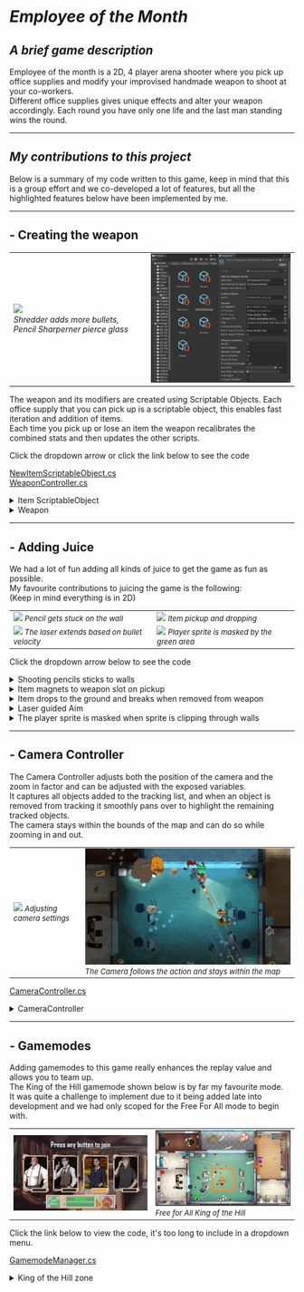 <head>
  <!-- Add the following line to include highlight.js -->
  <link rel="stylesheet" href="https://cdnjs.cloudflare.com/ajax/libs/highlight.js/10.7.2/styles/default.min.css">
  <script src="https://cdnjs.cloudflare.com/ajax/libs/highlight.js/10.7.2/highlight.min.js"></script>
  <script src="https://cdnjs.cloudflare.com/ajax/libs/highlight.js/10.7.2/languages/unity.min.js"></script>
  <script>hljs.initHighlightingOnLoad();</script>
</head>

# *Employee of the Month*

## *A brief game description*

Employee of the month is a 2D, 4 player arena shooter where you pick up office supplies and modify your improvised handmade weapon to shoot at your co-workers.  
Different office supplies gives unique effects and alter your weapon accordingly. Each round you have only one life and the last man standing wins the round.

---



## *My contributions to this project*

Below is a summary of my code written to this game, keep in mind that this is a group effort and we co-developed a lot of features, but all the highlighted features below have been implemented by me. 

---

## - **Creating the weapon**

<table>
  <tr>
    <td><img src="Images\EOTM_weapon-pickup.gif"/>
  <br> <i>Shredder adds more bullets, Pencil Sharperner  pierce glass</i></td>
    <td><img src="Images\EOTM_scriptable_objects.png" /></td>
  </tr>
</table>


The weapon and its modifiers are created using Scriptable Objects. Each office supply that you can pick up is a scriptable object, this enables fast iteration and addition of items.  
Each time you pick up or lose an item the weapon recalibrates the combined stats and then updates the other scripts.

Click the dropdown arrow or click the link below to see the code

[NewItemScriptableObject.cs](https://github.com/MikaelahJ/EmployeeOfTheMonth/blob/main/Employee%20of%20the%20month/Assets/Scripts/Weapon%20Scripts/WeaponController.cs)  
[WeaponController.cs](https://github.com/MikaelahJ/EmployeeOfTheMonth/blob/main/Employee%20of%20the%20month/Assets/Scripts/Weapon%20Scripts/WeaponController.cs)  

<details>
<summary>Item ScriptableObject</summary>

<pre><code class="unity">
using UnityEngine;

[CreateAssetMenu(fileName = "NewItem", menuName = "ScriptableObjects/NewItemScriptableObject", order = 1)]

//Add variables in the list below, please set the value to 0 or equivalent
//After you added a variable, update the UpdateWeaponStats Function in WeaponController
public class NewItemScriptableObject : ScriptableObject
{
    [Header("Item On Weapon Sprite")]
    public Sprite itemIcon;
    public Sprite itemBrokenOnGround;
    public bool brokenItemSticksToWall = false;

    [Header("In Game Sprite")]
    public Sprite sprite;

    [Header("Sounds")]
    public AudioClip onRespawn;
    public AudioClip onPickup;
    public AudioClip onDestroy;
    [Tooltip("Will always play if you have three of this item")]
    public AudioClip ultimateFire;
    public AudioClip fire;
    [Tooltip("Highest priority overrides the current fire sound")]
    public int fireSoundPriority = 0;
    public AudioClip bulletImpactSound;
    [Tooltip("Highest priority overrides the current bullet impact sound")]
    public int bulletImpactPriority = 0;

    [Header("Weapon modifiers")]
    [Tooltip("Total Ammo before item breaks")]
    public float ammo = 0;
    [Tooltip("ammo consumed per shot, ammoweight of 0.5 fires 2 bullets per 1 ammo. Three ammoweight 0.5 mods gives 0.125 ammoweight, 8 shots per 1 ammo. Three ammoweight 1.5 mods gives 3.4 ammoweight, 1 shot per 3.4 ammo")]
    public float ammoWeight = 1;
    [Tooltip("modifier is additive")]
    public float weaponDamage = 0;
    [Tooltip("modifier is additive")]
    public float recoilModifier = 0;
    [Tooltip("Base rate of Bullets fired per second, can only be set on base weapon")]
    public float baseFireRate = 0;
    [Tooltip("% Increase of fire rate, use negative values for a decrease in fire rate")]
    public float fireRatePercentage = 0;
    [Tooltip("3 items with 100% accuracy gives weapon 100% accuracy, 3 items with 80% accuracy gives 0.8*0.8*0.8 = 51% accuracy")]
    [Range(0, 100)]public float accuracy = 100;
    [Tooltip("The spread of missed bullets, 0% accuracy with a 45 degree miss angle allows you to miss in a 90 degree cone")]
    [Range(0, 90)] public float maxMissDegAngle = 0;
    public bool isShotgun = false;
    public bool isSuperShredder = false;

    public int shotgunAmount = 0;

    [Header("Bullet modifiers")]
    public Sprite bulletSprite;
    [Tooltip("Highest priority overrides the current bullet sprite")]
    public int bulletSpritePriority = 0;

    [Tooltip("modifier is additive")]
    public float bulletVelocity = 0f;
    [Header("Bouncy")]
    public bool isBouncy = false;
    public int numOfBounces = 0;
    [Header("Penetration")]
    public bool isPenetrate = false;
    public int numOfPenetrations = 0;
    [Header("Explosive")]
    public bool isSuperMicro = false;
    public bool isExplosive = false;
    public float explosionRadius = 0f;
    public float explosionDamage = 0f;
    [Header("Knockback")]
    public bool isKnockback = false;
    public float knockbackModifier = 0f;
    [Header("Homing")]
    public bool isHoming = false;
    public float turnSpeed = 0f;
    public float scanBounds = 0f;
    [Header("Stapler")]
    public bool isSuperStapler = false;
    public bool isStapler = false;
    public float stunTime = 0f;
    public float speedSlowdown = 0;
    [Header("Animations")]
    public bool hasAnimations = false;
}
</code></pre>

</details>

<details>
<summary>Weapon</summary>

 ```csharp
 using System.Collections;
using System.Collections.Generic;
using UnityEngine;

public class WeaponController : MonoBehaviour
{
    public int itemSlots = 3;
    [Header("Equipped Weapon")]
    public NewItemScriptableObject weapon;

    [Header("Base Weapon")]
    public NewItemScriptableObject baseWeapon;

    [Header("Equipped Items")]
    public NewItemScriptableObject[] items;

    public UIItemHolder itemHolder;

    private AudioSource sound;

    public bool isDead = false;

    [SerializeField] private Laser laserScript;
    [SerializeField] private Fire fireScript;

    void Start()
    {
        items = new NewItemScriptableObject[itemSlots];
        UpdateWeaponStats();

        sound = GetComponent<AudioSource>();
        sound.volume = AudioManager.instance.audioClips.sfxVolume;
    }

    public void AddItem(NewItemScriptableObject item)
    {
        if (isDead)
        {
            Debug.Log("Can't add item: Player is dead!");
            return;
        }

        for (int i = 0; i < items.Length; i++)
        {
            if (items[i] == null)
            {
                items[i] = Instantiate(item);
                if (itemHolder != null)
                {
                    itemHolder.AddItem(item, i);
                }
                Debug.Log("Added item: " + item.name);
                //Play pickup sound
                sound.volume = AudioManager.instance.audioClips.sfxVolume;
                sound.PlayOneShot(item.onPickup);

                UpdateWeaponStats();

                return;
            }
        }
        Debug.Log("Inventory full, can't add item: " + item.name);
    }

    public (bool, int) CanAddItem()
    {
        for (int i = 0; i < items.Length; i++)
        {
            if (items[i] == null)
            {
                return (true, i);
            }
        }

        return (false, -1);
    }


    public void RemoveAllItems()
    {
        laserScript.DiscardSuperSprite();

        for (int i = 0; i < items.Length; i++)
        {
            RemoveItem(i, false);
        }
        Debug.Log("Removed all items from weapon!");
    }

    public void RemoveItem(int index, bool playSound)
    {
        if (items[index] == null)
        {
            Debug.Log("Can't remove item at position " + index + ", item not found");
            return;
        }

        //Play item removed sound
        if (playSound)
        {
            sound.volume = AudioManager.instance.audioClips.sfxVolume;
            sound.PlayOneShot(items[index].onDestroy);
        }

        //Remove item sprite from weapon
        if (itemHolder != null)
        {
            itemHolder.RemoveItem(index, items[index]);
        }
        //Remove item from weapon
        Debug.Log("Removed item: " + items[index].name);
        items[index] = null;
        UpdateWeaponStats();
    }

    void UpdateWeaponStats()
    {
        NewItemScriptableObject newWeapon = Instantiate(baseWeapon);
        newWeapon.name = "Weapon";
        bool checkIfUltimate = true;
        for (int i = 0; i < items.Length; i++)
        {
            //Check if we have item to add to gun
            if (items[i] == null)
            {
                checkIfUltimate = false;
                continue;
            }

            NewItemScriptableObject item = items[i];

            if (i != 0)
            {
                //Check if previous item we added is the same
                checkIfUltimate = checkIfUltimate && item.name == items[i - 1].name;
            }

            //Weapon Modifiers
            if (newWeapon.fireSoundPriority < item.fireSoundPriority)
            {
                newWeapon.fireSoundPriority = item.fireSoundPriority;
                newWeapon.fire = item.fire;
            }

            if (newWeapon.bulletImpactPriority < item.bulletImpactPriority)
            {
                newWeapon.bulletImpactPriority = item.bulletImpactPriority;
                newWeapon.bulletImpactSound = item.bulletImpactSound;
            }

            newWeapon.ammo += item.ammo;
            newWeapon.ammoWeight *= item.ammoWeight;
            newWeapon.weaponDamage += item.weaponDamage;
            newWeapon.baseFireRate *= (1 + (item.fireRatePercentage / 100f));
            newWeapon.recoilModifier += item.recoilModifier;
            newWeapon.accuracy *= (item.accuracy / 100f);
            newWeapon.maxMissDegAngle += item.maxMissDegAngle;
            newWeapon.isShotgun = newWeapon.isShotgun || item.isShotgun;
            newWeapon.shotgunAmount += item.shotgunAmount;

            //Bullet Modifiers
            if (newWeapon.bulletSpritePriority < item.bulletSpritePriority)
            {
                newWeapon.bulletSpritePriority = item.bulletSpritePriority;
                newWeapon.bulletSprite = item.bulletSprite;
            }

            newWeapon.bulletVelocity += item.bulletVelocity;
            newWeapon.isBouncy = newWeapon.isBouncy || item.isBouncy;
            newWeapon.numOfBounces += item.numOfBounces;
            newWeapon.numOfPenetrations += item.numOfPenetrations;
            newWeapon.isPenetrate = newWeapon.isPenetrate || item.isPenetrate;
            newWeapon.isExplosive = newWeapon.isExplosive || item.isExplosive;
            newWeapon.explosionRadius += item.explosionRadius;
            newWeapon.explosionDamage += item.explosionDamage;
            newWeapon.isKnockback = newWeapon.isKnockback || item.isKnockback;
            newWeapon.knockbackModifier += item.knockbackModifier;
            newWeapon.isHoming = newWeapon.isHoming || item.isHoming;
            newWeapon.turnSpeed += item.turnSpeed;
            newWeapon.scanBounds += item.scanBounds;
            newWeapon.isStapler = newWeapon.isStapler || item.isStapler;
            newWeapon.stunTime += item.stunTime;
            newWeapon.speedSlowdown += item.speedSlowdown;
        }

        //Add ultimate effects
        if (checkIfUltimate)
        {
            Debug.Log("Equipped ultimate: itemName" + items[0].name);
            if (items[0].name == "Microwave(Clone)")
            {
                newWeapon.isSuperMicro = true;
            }

            if (items[0].name == "Pencil Sharpener(Clone)")
            {
                fireScript.shakeDuration = 0.4f;
                fireScript.shakeMagnitude = 0.5f;
                GetComponent<Fire>().bulletSizeMultiplier = 2f;
            }

            if (items[0].name == "Rubber(Clone)")
            {
                GetComponent<Fire>().isUltimateRubber = true;
                newWeapon.numOfBounces = 50;
            }

            if (items[0].name == "Shredder(Clone)")
            {
                fireScript.shakeDuration = 0.4f;
                fireScript.shakeMagnitude = 0.2f;
                newWeapon.shotgunAmount = 30;
                newWeapon.isSuperShredder = true;
            }

            if (items[0].name == "Stapler(Clone)")
            {
                newWeapon.stunTime = 3;
                newWeapon.isSuperStapler = true;
            }

            if (items[0].ultimateFire != null)
            {
                newWeapon.fire = items[0].ultimateFire;
                newWeapon.ultimateFire = items[0].ultimateFire;
            }
        }
        else
        {
            fireScript.shakeDuration = 0f;
            fireScript.shakeMagnitude = 0f;
            GetComponent<Fire>().bulletSizeMultiplier = 1f;
            GetComponent<Fire>().isUltimateRubber = false;
        }
        weapon = newWeapon;
        UpdateFireStats();
        UpdateAimLine();
    }

    public void LoseItemAmmo(float shots)
    {
        for (int i = 0; i < items.Length; i++)
        {
            if (items[i] != null)
            {
                items[i].ammo -= shots;
                if (items[i].ammo <= 0)
                {
                    RemoveItem(i, true);
                }
            }
        }
    }

    void UpdateFireStats()
    {
        if (GetComponent<Fire>() != null)
        {
            GetComponent<Fire>().UpdateFireModifiers();
        }
    }

    void UpdateAimLine()
    {
        if (GetComponentInChildren<AimLine>() != null)
        {
            AimLine aimLine = GetComponentInChildren<AimLine>();
            if(CanAddItem().Item2 == 0)
            {
                aimLine.laserMaxLength = 0;
            }
            else
            {
                aimLine.laserMaxLength = 3 * (weapon.bulletVelocity / baseWeapon.bulletVelocity);
            }
        }
    }

    public int NumOfItems()
    {
        int count = 0;
        foreach (var item in items)
        {
            if (item != null) { count++; }
        }
        return count;
    }

}
```

</details>

---

## - **Adding Juice**

We had a lot of fun adding all kinds of juice to get the game as fun as possible.  
My favourite contributions to juicing the game is the following:  
(Keep in mind everything is in 2D) 

<table>
  <tr>
    <td><img src="Images\EOTM_pencil_wall.gif" /> <font size="2">  
  <i>Pencil gets stuck on the wall</font></td>
    <td><img src="Images\EOTM_items.gif" /> <font size="2">  
  <i>Item pickup and dropping</font></td>
  </tr>
  <tr>
    <td><img src="Images\EOTM_aimline.gif" /> <font size="2">  
  <i>The laser extends based on bullet velocity</font></td>
    <td><img src="Images\EOTM_masking.gif" /> <font size="2">  
  <i>Player sprite is masked by the green area</font></td>
  </tr>
</table>

Click the dropdown arrow below to see the code

<details>
<summary>Shooting pencils sticks to walls</summary>
<br>

 ```csharp
using UnityEngine;

//This object gets instanced when a pencil bullet hits a wall
//All functions gets called by the bullet before the bullet is destroyed

public class PencilStuckInWall : MonoBehaviour
{
    public GameObject pencil;
    public GameObject crack;

    public void SetPencilPosition(Collision2D wall)
    {
        Vector2 conctactPoint = wall.GetContact(0).point;
        Vector2 wallNormal = wall.GetContact(0).normal;


        float penDistanceFromCenter = Vector2.Dot(conctactPoint, wallNormal);
        float wallDistanceFromCenter = Vector2.Dot(wall.transform.position, wallNormal);

        float distanceUpWall = penDistanceFromCenter - wallDistanceFromCenter;
        //puts the pen 1/4th of the wall up from contact point
        Vector2 offset = wallNormal * 0.5f * distanceUpWall;
        transform.position = conctactPoint - offset;
    }

    public void SetPencilRotation(Quaternion rotation)
    {
        pencil.transform.rotation = rotation;
    }

    public void SetCrackTransform(Collision2D wall)
    {
        //Vector perpendicular to wall
        Vector2 wallNormal = wall.GetContact(0).normal;
        //Vector towards wall from collision point
        Vector2 wallDirection = new Vector2(wallNormal.y, wallNormal.x);

        //The centerpoint where all walls are facing towards this point
        Vector3 wallGraphicsCenterPoint = new Vector3(0, -1, 0);

        //Checks distance from Vector3.zero, the dot product of the normal vector compares only the distance in relation to the walls face
        //a wall along the x-axis will have a normal of (0, 1) and then we compare only the y value distance from center to figure out if the pen is above or below the wall
        float itemDistanceFromCenter = Mathf.Abs(Vector2.Dot((transform.position - wallGraphicsCenterPoint), wallNormal));
        float wallDistanceFromCenter = Mathf.Abs(Vector2.Dot((wall.transform.position - wallGraphicsCenterPoint), wallNormal));

        if (wallDistanceFromCenter < itemDistanceFromCenter)
        {
            //Item is behind a wall
            pencil.GetComponent<SpriteRenderer>().sortingOrder = -2;
            Destroy(crack);
            return;
        }
        else
        {
            //Debug.Log("Put item on wall");
            //Set the items angle to 70deg relative to the walls face
            crack.transform.localEulerAngles = new Vector3(wallDirection.x * -70, wallDirection.y * 70, transform.localEulerAngles.z);
            crack.GetComponent<SpriteRenderer>().sortingOrder = 1;
        }
    }
}
```
</details>


<details>
<summary>Item magnets to weapon slot on pickup</summary>
<br>

 ```csharp
    //Negative base speed makes item go away from target at start
    public float baseSpeed = -3f;
    public float acceleration = 15;

    public void MoveTowardsTarget()
        {
            Vector3 itemSlotPosition = itemSlot.transform.position;
            Vector3 moveDirection = itemSlotPosition - transform.position;

            if(moveDirection.magnitude < 0.2f)
            {
                targetWeapon.GetComponent<WeaponController>().AddItem(item);
                Destroy(gameObject);
            }

            transform.position += baseSpeed * Time.deltaTime * moveDirection.normalized;
            baseSpeed += Time.deltaTime * acceleration;
        }

```
</details>

<details>
<summary>Item drops to the ground and breaks when removed from weapon</summary>
<br>

 ```csharp
 using UnityEngine;

public class ItemRemovedFromGun : MonoBehaviour
{
    public Sprite sprite;
    public Sprite brokenSprite;
    public Vector3 moveDirection;

    public bool sticksToWalls = false;

    public float throwDistance = 5f;
    public float throwHeight = 1;
    public float animationSpeed = 4;
    public float breakSize = 1f;

    private Vector3 startLocalScale;
    private Rigidbody2D rb2d;

    private float timer = 0;
    private bool isBroken = false;

    void Start()
    {
        rb2d = GetComponent<Rigidbody2D>();
        GetComponent<SpriteRenderer>().sprite = sprite;
        startLocalScale = transform.localScale;

        float offset = 0.1f;
        float randomDistance = throwDistance + throwDistance * Random.Range(-throwDistance * offset, throwDistance * offset);
        rb2d.AddForce(moveDirection * randomDistance, ForceMode2D.Impulse);
    }

    void FixedUpdate()
    {
        if (isBroken) { return; }

        //For Kinematic Mode
        //Vector3 moveDistance = throwDistance * moveDirection * Time.deltaTime;
        //rb2d.MovePosition(transform.position + moveDistance);

        float size = Mathf.Sin(timer);

        transform.localScale = startLocalScale + startLocalScale * throwHeight * size;

        timer += (Time.deltaTime * animationSpeed);

        if(breakSize - 1 > size) 
        {
            BreakItem(null);
        }
    }

    void BreakItem(Collision2D wall)
    {
        isBroken = true;

        GetComponent<CircleCollider2D>().enabled = false;
        GetComponent<SpriteRenderer>().sortingOrder = -1;
        GetComponent<SpriteRenderer>().sprite = brokenSprite;
        GetComponent<Rigidbody2D>().velocity = Vector2.zero;

        transform.localScale = new Vector3(breakSize, breakSize, breakSize);

        //If not broken by wall
        if (wall == null)
            return;

        //Vector perpendicular to wall
        Vector2 wallNormal = wall.GetContact(0).normal;
        //Vector towards wall from collision point
        Vector2 wallDirection = new Vector2(wallNormal.y, wallNormal.x);

        float itemDistanceFromCenter = Mathf.Abs(Vector2.Dot((Vector2)transform.position, wallNormal));
        float wallDistanceFromCenter = Mathf.Abs(Vector2.Dot((Vector2)wall.transform.position, wallNormal));

        if (wallDistanceFromCenter > itemDistanceFromCenter)
        {
            Debug.Log("Put item on wall");
            //Set the items angle to 70deg relative to the walls face
            transform.localEulerAngles = new Vector3(wallDirection.x * -70, wallDirection.y * 70, transform.localEulerAngles.z);
            GetComponent<SpriteRenderer>().sortingOrder = 1;

            float wallX = Mathf.Abs(wallNormal.x);
            float wallY = Mathf.Abs(wallNormal.y);

            //Move the item "up the wall" from collision point
            Vector2 offset = wallNormal / 8;
            transform.position -= (Vector3)offset;
        }
        else
        {
            //Item is behind a wall
            Destroy(gameObject);
        }
    }

    private void OnCollisionEnter2D(Collision2D other)
    {
        if(!sticksToWalls) { return; }

        Debug.Log("Collided with " + other.transform.name);
        if (other.gameObject.CompareTag("HardWall") || other.gameObject.CompareTag("SoftWall"))
        {
            Debug.Log("Item Collided with wall");
            BreakItem(other);
        }
    }
}
```
</details>

<details>
<summary>Laser guided Aim</summary>
<br>

 ```csharp
using UnityEngine;

[RequireComponent(typeof(LineRenderer))]
public class AimLine : MonoBehaviour
{
    private LineRenderer aimLine;
    public float laserWidth = 0.1f;
    public float laserMaxLength = 5f;
    public bool isBlocked = false;

    void Start()
    {
        aimLine = GetComponent<LineRenderer>();
        Vector3[] initLaserPositions = new Vector3[2] { Vector3.zero, Vector3.zero };
        aimLine.SetPositions(initLaserPositions);
    }

    void Update()
    {
        if (!isBlocked)
        {
            aimLine.enabled = true;
            ShootLaserFromTargetPosition(transform.position, transform.up, laserMaxLength);
        }
        else
        {
            aimLine.enabled = false;
        }
    }

    void ShootLaserFromTargetPosition(Vector3 targetPosition, Vector3 direction, float length)
    {
        Vector3 endPosition = targetPosition + (length * direction);

        RaycastHit2D raycastHit = Physics2D.Raycast(targetPosition, direction, length, LayerMask.GetMask("HardWall", "SoftWall"));
        
        if(raycastHit)
            endPosition = raycastHit.point;

        aimLine.SetPosition(0, targetPosition);
        aimLine.SetPosition(1, endPosition);
    }
}
```
</details>

<details>
<summary>The player sprite is masked when sprite is clipping through walls</summary>
<br>

 ```csharp
using System.Collections.Generic;
using UnityEngine;

public class RoomMaskManager : MonoBehaviour
{
    [SerializeField] private List<SpriteMask> rooms;
    public string layerName;

    void Start()
    {
        foreach (var spriteMask in rooms)
        {
            spriteMask.frontSortingLayerID = SortingLayer.NameToID(layerName);
            spriteMask.backSortingLayerID = SortingLayer.NameToID(layerName);
            spriteMask.GetComponent<RoomMask>().playerSpriteName = layerName;
        }
    }
}

```
 ```csharp
using UnityEngine;

 public class RoomMask : MonoBehaviour
{
    public string playerSpriteName;
    bool startCollision;

    void Start()
    {
        //Fixes bug where player is hidden at start because game time is paused before collision triggers to play the 3..2..1 countdown.
        Invoke(nameof(DisableAllMasks), 0.1f);
    }

    void DisableAllMasks()
    {
        if(!startCollision)
        GetComponent<SpriteMask>().enabled = false;
    }

    private void OnTriggerEnter2D(Collider2D collision)
    {
        startCollision = true;
        //Debug.Log("Trigger Entered with " + collision.name);
        if(collision.name != playerSpriteName) { return; }
        //Debug.Log("Enabled mask: " + collision.name);
        GetComponent<SpriteRenderer>().enabled = false;
        GetComponent<SpriteMask>().enabled = true;
    }

    private void OnTriggerExit2D(Collider2D collision)
    {
        //Debug.Log("Trigger Left: " + collision.name);
        if (collision.name != playerSpriteName) { return; }

        if (collision.transform.parent.TryGetComponent<HasHealth>(out HasHealth health))
        {
            if (health.isDead)
            {
                Debug.Log("RoomMask: Player died");
                return;
            }
        }

        Debug.Log("Disabled mask: " + collision.name);
        GetComponent<SpriteRenderer>().enabled = true;
        GetComponent<SpriteMask>().enabled = false;
    }
}
 ```
</details>

---

## - **Camera Controller**

The Camera Controller adjusts both the position of the camera and the zoom in factor and can be adjusted with the exposed variables.  
It captures all objects added to the tracking list, and when an object is removed from tracking it smoothly pans over to highlight the remaining tracked objects.  
The camera stays within the bounds of the map and can do so while zooming in and out.

<table>
  <tr>
    <td><img src="Images\EOTM_CameraController.gif" /> <font size="2">  
  <i>Adjusting camera settings</font></td>
    <td><img src="Images\EOTM_04.gif" /> <font size="2">  
  <i>The Camera follows the action and stays within the map</font></td>
  </tr>

</table>

[CameraController.cs](https://github.com/MikaelahJ/EmployeeOfTheMonth/blob/main/Employee%20of%20the%20month/Assets/Scripts/CameraController.cs)  

<details>
<summary>CameraController</summary>
<br>

 ```csharp
using System.Collections;
using System.Collections.Generic;
using UnityEngine;

public class CameraController : MonoBehaviour
{
    public GameObject map;
    public GameObject[] players;
        
    [SerializeField] [Range(0, 10)]   private float moveSpeed = 2;
    [SerializeField] [Range(0, 10)]   private float zoomSpeed = 1.5f;
    [SerializeField] [Range(-10, 10)] private float zoomOffset = 1;
    [SerializeField] [Range(0, 10)]   private float zoomScale = 2.8f;

    [SerializeField] [Range(0, 10)]   private float minOrthograpic = 4;
    [SerializeField] [Range(0, 100)]  private float maxOrthograpic = 15;

    private float xMin, xMax, yMin, yMax;
    private Camera cam;
    private int numOfPlayers = 0;

    void Awake()
    {
        players = new GameObject[4];
        if(TryGetComponent(out AudioSource audio))
        {
            audio.volume = AudioManager.instance.audioClips.characterVolume;
        }
    }
    // Start is called before the first frame update
    void Start()
    {
        cam = GetComponent<Camera>();
        //Lock the camera to the map
        if (map.TryGetComponent<BoxCollider>(out BoxCollider mapBounds))
        {
            if(mapBounds.bounds.extents.x/cam.aspect > mapBounds.bounds.extents.y)
            {
                xMin = -mapBounds.bounds.extents.x + mapBounds.bounds.center.x;
                xMax = mapBounds.bounds.extents.x + mapBounds.bounds.center.x;
                yMin = xMin / cam.aspect;
                yMax = xMax / cam.aspect;
                //Debug.Log("Camera limited by Width");
            }
            else
            {
                yMin = -mapBounds.bounds.extents.y + mapBounds.bounds.center.y;
                yMax = mapBounds.bounds.extents.y + mapBounds.bounds.center.y;

                xMin = yMin * cam.aspect;
                xMax = yMax * cam.aspect;
                //Debug.Log("Camera limited by height");
            }

            //Set the max cam size to view whole map
            maxOrthograpic = yMax;
        }
    }

    void Update()
    {
        if(numOfPlayers != 0)
            MoveCameraOrthographic(players);
        if(numOfPlayers == 1)
        {
            moveSpeed = 8;
        }
    }

    public void AddCameraTracking(GameObject player)
    {
        for (int i = 0; i < players.Length; i++)
        {
            if (players[i] == null)
            {
                players[i] = player;
                Debug.Log("Added " + player.name + " to camera tracking");
                numOfPlayers++;
                return;
            }
        }
        Debug.Log("Tracking list full! Couldn't add " + player.name + " to camera tracking");
    }

    public void RemoveCameraTracking(GameObject player)
    {
        for (int i = 0; i < players.Length; i++)
        {
            if (players[i] == player)
            {
                players[i] = null;
                Debug.Log("Removed " + player.name + " from camera tracking");
                numOfPlayers--;
                return;
            }
        }
        Debug.Log("Can't Remove " + player.name + " in camera tracking list, does not exist in tracking");
    }


    void MoveCameraOrthographic(GameObject[] players)
    {
        //Set Size
        float currentSize = cam.orthographicSize;
        float targetSize = zoomOffset + GetCameraTargetSize(players);
        float increment = (targetSize - currentSize) * Time.deltaTime * zoomSpeed;

        cam.orthographicSize = Mathf.Clamp(currentSize + increment, minOrthograpic, maxOrthograpic);

        //Move camera
        Vector3 middle = GetCameraDestination(players);
        middle.z = 0;
        transform.position += middle * Time.deltaTime * moveSpeed;

        if(map != null)
            transform.position = ClampCameraToMap();
    }

    Vector3 ClampCameraToMap()
    {
        float height = cam.orthographicSize;
        float width = height * cam.aspect;

        float camX = Mathf.Clamp(transform.position.x, xMin + width, xMax - width);
        float camY = Mathf.Clamp(transform.position.y, yMin + height, yMax - height);
        return new Vector3(camX, camY, -10);
    }

    float GetCameraTargetSize(GameObject[] players)
    {
        float aspect = GetComponent<Camera>().aspect;
        List<Vector3> playerPositions = new List<Vector3>();

        //Scale distance in proportions to the camera aspect
        for (int i = 0; i < players.Length; i++)
        {
            if(players[i] != null)
                playerPositions.Add(new Vector3(players[i].transform.position.x, players[i].transform.position.y * aspect));
        }

        float maxDistance = minOrthograpic;
        //Calculate the max distance of all player pairs
        foreach (Vector3 position in playerPositions)
        {
            for (int i = 1; i < playerPositions.Count; i++)
            {
                float distance = Vector2.Distance(position, playerPositions[i]);
                if (maxDistance < distance)
                {
                    maxDistance = distance;
                }
            }
        }

        return maxDistance/zoomScale;
    }

    Vector3 GetCameraDestination(GameObject[] players)
    {
        Vector3 destination = Vector2.zero;
        foreach (GameObject player in players)
        {
            if(player != null)
                destination += (player.transform.position - transform.position);
        }

        destination = destination / players.Length;

        return destination;
    }

    void MoveCameraPerspective(Vector3 player, Vector3 cube)
    {
        Vector3 middle = ((player - transform.position) + (cube - transform.position)) / 2;

        transform.position += middle * Time.deltaTime * moveSpeed;
        transform.position = Vector3.Lerp(transform.position, new(transform.position.x, transform.position.y, -(zoomOffset + Vector2.Distance(player, cube))), Time.deltaTime);
    }
}

```
</details>

---

## - **Gamemodes**

Adding gamemodes to this game really enhances the replay value and allows you to team up.  
The King of the Hill gamemode shown below is by far my favourite mode.  
It was quite a challenge to implement due to it being added late into development and we had only scoped for the Free For All mode to begin with.

<table>
  <tr>
    <td><img src="Images\EOTM_gamemodes.gif" /> </td>
    <td><img src="Images\EOTM_02.gif" /> <font size="2">  
  <i> Free for All King of the Hill</font></td>
  </tr>
</table>

Click the link below to view the code, it's too long to include in a dropdown menu.

[GamemodeManager.cs](https://github.com/MikaelahJ/EmployeeOfTheMonth/blob/main/Employee%20of%20the%20month/Assets/Scripts/GameModeManager.cs) 

<details>
<summary>King of the Hill zone</summary>
<br>

 ```csharp
using System.Collections;
using System.Collections.Generic;
using UnityEngine;
using System.Linq;
using System.Text.RegularExpressions;
using TMPro;

public class KingOfTheHillScript : MonoBehaviour
{
    ParticleSystem sys;
    ParticleSystemRenderer myParticleSystemRenderer;
    BoxCollider2D myCollider;
    LineRenderer myLine;
    [SerializeField] private TextMeshPro scoreText;

    List<Team> teamsInZone = new List<Team>();
    int currentPoints = 0;

    void Start()
    {
        scoreText.text = "";
        myParticleSystemRenderer = GetComponent<ParticleSystemRenderer>();
        sys = GetComponent<ParticleSystem>();
        myCollider = GetComponent<BoxCollider2D>();
        myLine = GetComponent<LineRenderer>();
        SetLine();
    }

    private void SetLine()
    {
        if (teamsInZone.Count == 0)
        {
            SetBorderColors();
        }
        else
        {
            SetBorderColors(teamsInZone[0]);
        }

        Mesh mesh = myCollider.CreateMesh(false, false);
        mesh.Optimize();

        Vector3[] positions = mesh.vertices;
        positions = positions.OrderBy(pos => Vector3.SignedAngle(pos.normalized, Vector3.up, Vector3.forward)).ToArray();

        myLine.positionCount = positions.Length;
        myLine.SetPositions(positions);
    }

    private void SetBorderColors(Team team = null)
    {
        Color32 teamColor = new Color32(255, 255, 255, 255);
        if (team != null)
            teamColor = team.GetColor();

        Material newLineMaterial = new Material(myLine.material);
        newLineMaterial.color = teamColor;
        myLine.material = newLineMaterial;

        var mainModule = sys.main;
        ParticleSystem.MinMaxGradient colGrad = new ParticleSystem.MinMaxGradient(teamColor);
        mainModule.startColor = colGrad;
    }

    private void OnTriggerEnter2D(Collider2D other)
    {
        if (other.gameObject.CompareTag("Player"))
        {
            teamsInZone.Add(other.GetComponentInParent<HasHealth>().team);
            OnlyOneTeamInZone();
        }
    }

    private void OnTriggerStay2D(Collider2D other)
    {
        if (other.gameObject.CompareTag("Player"))
        {
            if (OnlyOneTeamInZone())
            {
                Team team = other.GetComponentInParent<HasHealth>().team;
                team.AddPoints(Time.deltaTime);
                if (team.GetPoints() > currentPoints + 1)
                {
                    DisplayTeamText(team);
                }
            }
        }
    }

    private void OnTriggerExit2D(Collider2D other)
    {
        if (other.gameObject.CompareTag("Player"))
        {
            teamsInZone.Remove(other.GetComponentInParent<HasHealth>().team);
            OnlyOneTeamInZone();
        }
    }

    private bool OnlyOneTeamInZone()
    {
        if (teamsInZone.Count == 0)
        {
            scoreText.text = "";
            SetLine();
            return false;
        }
        Team lastTeam = teamsInZone[0];
        for (int i = 1; i < teamsInZone.Count; i++)
        {
            if (lastTeam != teamsInZone[i])
            {
                return false;
            }
        }
        DisplayTeamText(lastTeam);
        return true;

    }

    private void DisplayTeamText(Team team)
    {
        string AddSpaceBeforeNumbers = string.Join(" ", Regex.Split(team.GetTeamName().ToString(), @"(?<!^)(?=[0-9])"));
        currentPoints = Mathf.FloorToInt(team.GetPoints());
        string displayText = AddSpaceBeforeNumbers + "\n" + "Score: " + currentPoints;
        scoreText.text = displayText;
        Color32 teamColor = team.GetColor();
        scoreText.color = teamColor;
        SetLine();
    }
}
```
</details>